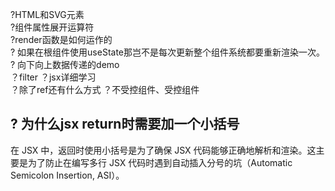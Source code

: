 ?HTML和SVG元素  
?组件属性展开运算符   
?render函数是如何运作的  
? 如果在根组件使用useState那岂不是每次更新整个组件系统都要重新渲染一次。  
? 向下向上数据传递的demo  
？filter
？jsx详细学习  
？除了ref还有什么方式
？不受控组件、受控组件 

## ? 为什么jsx return时需要加一个小括号  
在 JSX 中，返回时使用小括号是为了确保 JSX 代码能够正确地解析和渲染。这主要是为了防止在编写多行 JSX 代码时遇到自动插入分号的坑（Automatic Semicolon Insertion, ASI）。  

